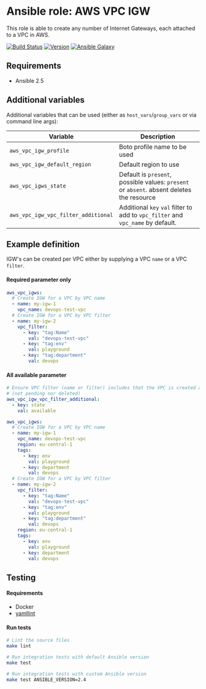 # Ansible role: AWS VPC IGW

This role is able to create any number of Internet Gateways, each attached to a VPC in AWS.

[![Build Status](https://travis-ci.org/Flaconi/ansible-role-aws-vpc-igw.svg?branch=master)](https://travis-ci.org/Flaconi/ansible-role-aws-vpc-igw)
[![Version](https://img.shields.io/github/tag/Flaconi/ansible-role-aws-vpc-igw.svg)](https://github.com/Flaconi/ansible-role-aws-vpc-igw/tags)
[![Ansible Galaxy](https://img.shields.io/ansible/role/d/25920.svg)](https://galaxy.ansible.com/Flaconi/aws-vpc-igw/)

## Requirements

* Ansible 2.5


## Additional variables

Additional variables that can be used (either as `host_vars`/`group_vars` or via command line args):

| Variable                            | Description                  |
|-------------------------------------|------------------------------|
| `aws_vpc_igw_profile`               | Boto profile name to be used |
| `aws_vpc_igw_default_region`        | Default region to use        |
| `aws_vpc_igws_state`        | Default is `present`, possible values: `present` or `absent`. absent deletes the resource        |
| `aws_vpc_igw_vpc_filter_additional` | Additional `key` `val` filter to add to `vpc_filter` and `vpc_name` by default. |


## Example definition

IGW's can be created per VPC either by supplying a VPC `name` or a VPC `filter`.

#### Required parameter only

```yml
aws_vpc_igws:
  # Create IGW for a VPC by VPC name
  - name: my-igw-1
    vpc_name: devops-test-vpc
  # Create IGW for a VPC by VPC filter
  - name: my-igw-2
    vpc_filter:
      - key: "tag:Name"
        val: "devops-test-vpc"
      - key: "tag:env"
        val: playground
      - key: "tag:department"
        val: devops
```

#### All available parameter
```yml
# Ensure VPC filter (name or filter) includes that the VPC is created already
# (not pending nor deleted)
aws_vpc_igw_vpc_filter_additional:
  - key: state
    val: available

aws_vpc_igws:
  # Create IGW for a VPC by VPC name
  - name: my-igw-1
    vpc_name: devops-test-vpc
    region: eu-central-1
    tags:
      - key: env
        val: playground
      - key: department
        val: devops
  # Create IGW for a VPC by VPC filter
  - name: my-igw-2
    vpc_filter:
      - key: "tag:Name"
        val: "devops-test-vpc"
      - key: "tag:env"
        val: playground
      - key: "tag:department"
        val: devops
    region: eu-central-1
    tags:
      - key: env
        val: playground
      - key: department
        val: devops
```


## Testing

#### Requirements

* Docker
* [yamllint](https://github.com/adrienverge/yamllint)

#### Run tests

```bash
# Lint the source files
make lint

# Run integration tests with default Ansible version
make test

# Run integration tests with custom Ansible version
make test ANSIBLE_VERSION=2.4
```
